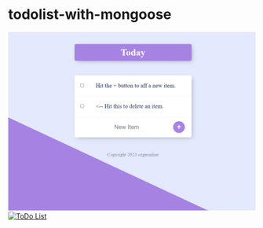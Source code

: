 # todolist-with-mongoose
 ![todoList-preview](todoList-preview.png)
[![ToDo List](https://img.shields.io/badge/Todo-%23E4405F.svg?logo=Todoist&logoColor=white)](https://precious-toad-swimsuit.cyclic.app/)
